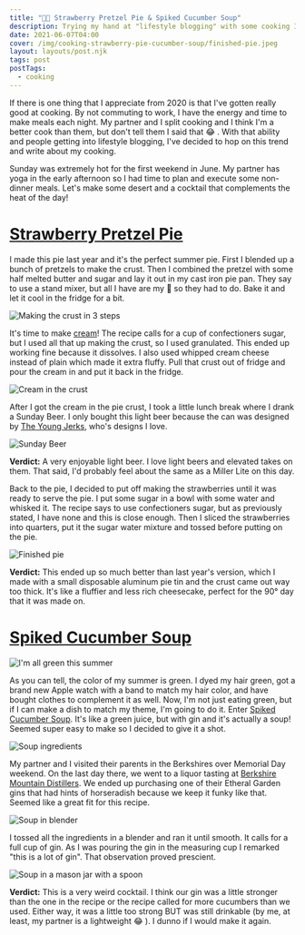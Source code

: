 ```yaml
---
title: "👨‍🍳 Strawberry Pretzel Pie & Spiked Cucumber Soup"
description: Trying my hand at "lifestyle blogging" with some cooking I did for a warm summer day.
date: 2021-06-07T04:00
cover: /img/cooking-strawberry-pie-cucumber-soup/finished-pie.jpeg
layout: layouts/post.njk
tags: post
postTags:
  - cooking
---
```


If there is one thing that I appreciate from 2020 is that I've gotten really good at cooking. By not commuting to work,
I have the energy and time to make meals each night. My partner and I split cooking and I think I'm a better cook than
them, but don't tell them I said that 😂 . With that ability and people getting into lifestyle blogging, I've decided to
hop on this trend and write about my cooking.

Sunday was extremely hot for the first weekend in June. My partner has yoga in the early afternoon so I had time to plan
and execute some non-dinner meals. Let's make some desert and a cocktail that complements the heat of the day!

# [Strawberry Pretzel Pie](https://cooking.nytimes.com/recipes/1020323-strawberry-pretzel-pie)

I made this pie last year and it's the perfect summer pie. First I blended up a bunch of pretzels to make the crust.
Then I combined the pretzel with some half melted butter and sugar and lay it out in my cast iron pie pan. They say to
use a stand mixer, but all I have are my 🙌  so they had to do. Bake it and let it cool in the fridge for a bit.

![Making the crust in 3 steps](/img/cooking-strawberry-pie-cucumber-soup/making-the-crust.jpg)

<!-- excerpt -->

It's time to make [cream](https://www.youtube.com/watch?v=PBwAxmrE194)! The recipe calls for a cup of confectioners
sugar, but I used all that up making the crust, so I used granulated. This ended up working fine because it dissolves.
I also used whipped cream cheese instead of plain which made it extra fluffy. Pull that crust out of fridge and pour the
cream in and put it back in the fridge.

![Cream in the crust](/img/cooking-strawberry-pie-cucumber-soup/cream-in-crust.jpeg)

After I got the cream in the pie crust, I took a little lunch break where I drank a Sunday Beer. I only bought this
light beer because the can was designed by [The Young Jerks][the-young-jerks], who's designs I love.

![Sunday Beer](/img/cooking-strawberry-pie-cucumber-soup/sunday-beer.jpeg)

**Verdict:** A very enjoyable light beer. I love light beers and elevated takes on them. That said, I'd probably feel
about the same as a Miller Lite on this day.

Back to the pie, I decided to put off making the strawberries until it was ready to serve the pie. I put some sugar in
a bowl with some water and whisked it. The recipe says to use confectioners sugar, but as previously stated, I have none
and this is close enough. Then I sliced the strawberries into quarters, put it the sugar water mixture and tossed before
putting on the pie.

![Finished pie](/img/cooking-strawberry-pie-cucumber-soup/finished-pie.jpeg)

**Verdict:** This ended up so much better than last year's version, which I made with a small disposable aluminum pie
tin and the crust came out way too thick. It's like a fluffier and less rich cheesecake, perfect for the 90° day that it
was made on.

# [Spiked Cucumber Soup][cucumber-soup]

![I'm all green this summer](/img/cooking-strawberry-pie-cucumber-soup/me-green.jpeg)

As you can tell, the color of my summer is green. I dyed my hair green, got a brand new Apple watch with a band to match
my hair color, and have bought clothes to complement it as well. Now, I'm not just eating green, but if I can make
a dish to match my theme, I'm going to do it. Enter [Spiked Cucumber Soup][cucumber-soup]. It's like a green juice, but
with gin and it's actually a soup! Seemed super easy to make so I decided to give it a shot.

![Soup ingredients](/img/cooking-strawberry-pie-cucumber-soup/soup-ingredients.jpeg)

My partner and I visited their parents in the Berkshires over Memorial Day weekend. On the last day there, we went to
a liquor tasting at [Berkshire Mountain Distillers][bmd]. We ended up purchasing one of their Etheral Garden gins that
had hints of horseradish because we keep it funky like that. Seemed like a great fit for this recipe.

![Soup in blender](/img/cooking-strawberry-pie-cucumber-soup/soup-in-blender.jpeg)

I tossed all the ingredients in a blender and ran it until smooth. It calls for a full cup of gin. As I was pouring the
gin in the measuring cup I remarked "this is a lot of gin". That observation proved prescient.

![Soup in a mason jar with a spoon](/img/cooking-strawberry-pie-cucumber-soup/soup-in-mason-jar.jpeg)

**Verdict:** This is a very weird cocktail. I think our gin was a little stronger than the one in the recipe or the
recipe called for more cucumbers than we used. Either way, it was a little too strong BUT was still drinkable (by me, at
least, my partner is a lightweight 😂 ). I dunno if I would make it again.

[strawberry-pretzel-pie]: https://cooking.nytimes.com/recipes/1020323-strawberry-pretzel-pie
[cucumber-soup]: https://cooking.nytimes.com/recipes/1014750-spiked-cucumber-soup
[bmd]: https://berkshiremountaindistillers.com/
[the-young-jerks]: https://youngjerks.com/
